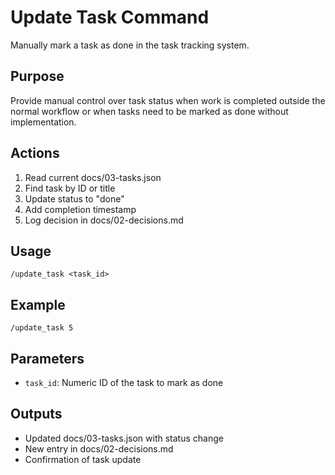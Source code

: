 # Update Task Command

Manually mark a task as done in the task tracking system.

## Purpose
Provide manual control over task status when work is completed outside the normal workflow or when tasks need to be marked as done without implementation.

## Actions
1. Read current docs/03-tasks.json
2. Find task by ID or title
3. Update status to "done"
4. Add completion timestamp
5. Log decision in docs/02-decisions.md

## Usage
```
/update_task <task_id>
```

## Example
```
/update_task 5
```

## Parameters
- `task_id`: Numeric ID of the task to mark as done

## Outputs
- Updated docs/03-tasks.json with status change
- New entry in docs/02-decisions.md
- Confirmation of task update
